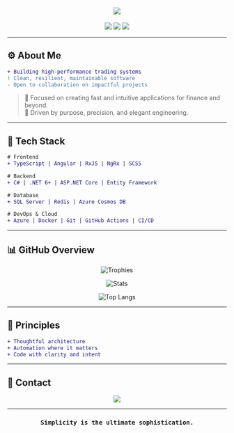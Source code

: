 
<h1 align="center">
  <img src="https://readme-typing-svg.demolab.com/?lines=Mateus+Marques;Software+Engineer;Angular+.NET+Specialist;Minimal+Tech+Craftsmanship" />
</h1>

<p align="center">
  <img src="https://img.shields.io/badge/-Software%20Engineer-1a1a1a?style=for-the-badge&logo=github&logoColor=white" />
  <img src="https://img.shields.io/badge/-Financial%20Markets-2c2c2c?style=for-the-badge&logo=bitcoin&logoColor=white" />
  <img src="https://img.shields.io/badge/-Angular%20/.NET%20Specialist-343a40?style=for-the-badge&logo=angular&logoColor=white" />
</p>

---

## ⚙️ About Me

```diff
+ Building high-performance trading systems
! Clean, resilient, maintainable software
- Open to collaboration on impactful projects
```

> 🧠 Focused on creating fast and intuitive applications for finance and beyond.  
> 🎯 Driven by purpose, precision, and elegant engineering.

---

## 🧩 Tech Stack

```diff
# Frontend
+ TypeScript | Angular | RxJS | NgRx | SCSS

# Backend
+ C# | .NET 6+ | ASP.NET Core | Entity Framework

# Database
+ SQL Server | Redis | Azure Cosmos DB

# DevOps & Cloud
+ Azure | Docker | Git | GitHub Actions | CI/CD
```

---

## 📊 GitHub Overview

<div align="center">

![Trophies](https://github-profile-trophy.vercel.app/?username=MateusMo&theme=onedark&column=6&margin-w=5)

![Stats](https://github-readme-stats.vercel.app/api?username=MateusMo&show_icons=true&theme=dark&count_private=true&include_all_commits=true)

![Top Langs](https://github-readme-stats.vercel.app/api/top-langs/?username=MateusMo&layout=compact&theme=dark&langs_count=6)

</div>

---

## 🧠 Principles

```diff
+ Thoughtful architecture
+ Automation where it matters
+ Code with clarity and intent
```

---

## 📡 Contact

<p align="center">
  <a href="https://www.linkedin.com/in/mateus-marques-oliveira/">
    <img src="https://img.shields.io/badge/-LinkedIn-0A66C2?style=for-the-badge&logo=linkedin&logoColor=white" />
  </a>
</p>

---

<h3 align="center"><code>Simplicity is the ultimate sophistication.</code></h3>
